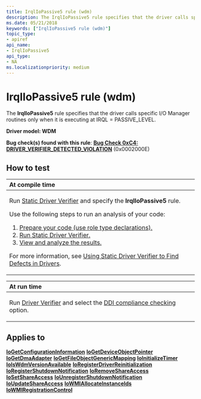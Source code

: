 ```yaml
---
title: IrqlIoPassive5 rule (wdm)
description: The IrqlIoPassive5 rule specifies that the driver calls specific I/O Manager routines only when it is executing at IRQL PASSIVE_LEVEL.
ms.date: 05/21/2018
keywords: ["IrqlIoPassive5 rule (wdm)"]
topic_type:
- apiref
api_name:
- IrqlIoPassive5
api_type:
- NA
ms.localizationpriority: medium
---
```


# IrqlIoPassive5 rule (wdm)


The **IrqlIoPassive5** rule specifies that the driver calls specific I/O Manager routines only when it is executing at IRQL = PASSIVE\_LEVEL.

**Driver model: WDM**

**Bug check(s) found with this rule**: [**Bug Check 0xC4: DRIVER\_VERIFIER\_DETECTED\_VIOLATION**](../debugger/bug-check-0xc4--driver-verifier-detected-violation.md) (0x0002000E)


How to test
-----------

<table>
<colgroup>
<col width="100%" />
</colgroup>
<thead>
<tr class="header">
<th align="left">At compile time</th>
</tr>
</thead>
<tbody>
<tr class="odd">
<td align="left"><p>Run <a href="/windows-hardware/drivers/devtest/static-driver-verifier" data-raw-source="[Static Driver Verifier](./static-driver-verifier.md)">Static Driver Verifier</a> and specify the <strong>IrqlIoPassive5</strong> rule.</p>
Use the following steps to run an analysis of your code:
<ol>
<li><a href="/windows-hardware/drivers/devtest/using-static-driver-verifier-to-find-defects-in-drivers#preparing-your-source-code" data-raw-source="[Prepare your code (use role type declarations).](./using-static-driver-verifier-to-find-defects-in-drivers.md#preparing-your-source-code)">Prepare your code (use role type declarations).</a></li>
<li><a href="/windows-hardware/drivers/devtest/using-static-driver-verifier-to-find-defects-in-drivers#running-static-driver-verifier" data-raw-source="[Run Static Driver Verifier.](./using-static-driver-verifier-to-find-defects-in-drivers.md#running-static-driver-verifier)">Run Static Driver Verifier.</a></li>
<li><a href="/windows-hardware/drivers/devtest/using-static-driver-verifier-to-find-defects-in-drivers#viewing-and-analyzing-the-results" data-raw-source="[View and analyze the results.](./using-static-driver-verifier-to-find-defects-in-drivers.md#viewing-and-analyzing-the-results)">View and analyze the results.</a></li>
</ol>
<p>For more information, see <a href="/windows-hardware/drivers/devtest/using-static-driver-verifier-to-find-defects-in-drivers" data-raw-source="[Using Static Driver Verifier to Find Defects in Drivers](./using-static-driver-verifier-to-find-defects-in-drivers.md)">Using Static Driver Verifier to Find Defects in Drivers</a>.</p></td>
</tr>
</tbody>
</table>

<table>
<colgroup>
<col width="100%" />
</colgroup>
<thead>
<tr class="header">
<th align="left">At run time</th>
</tr>
</thead>
<tbody>
<tr class="odd">
<td align="left"><p>Run <a href="/windows-hardware/drivers/devtest/driver-verifier" data-raw-source="[Driver Verifier](./driver-verifier.md)">Driver Verifier</a> and select the <a href="/windows-hardware/drivers/devtest/ddi-compliance-checking" data-raw-source="[DDI compliance checking](./ddi-compliance-checking.md)">DDI compliance checking</a> option.</p></td>
</tr>
</tbody>
</table>

 

Applies to
----------

[**IoGetConfigurationInformation**](/windows-hardware/drivers/ddi/ntddk/nf-ntddk-iogetconfigurationinformation)
[**IoGetDeviceObjectPointer**](/windows-hardware/drivers/ddi/wdm/nf-wdm-iogetdeviceobjectpointer)
[**IoGetDmaAdapter**](/windows-hardware/drivers/ddi/wdm/nf-wdm-iogetdmaadapter)
[**IoGetFileObjectGenericMapping**](/windows-hardware/drivers/ddi/ntddk/nf-ntddk-iogetfileobjectgenericmapping)
[**IoInitializeTimer**](/windows-hardware/drivers/ddi/wdm/nf-wdm-ioinitializetimer)
[**IoIsWdmVersionAvailable**](/windows-hardware/drivers/ddi/wdm/nf-wdm-ioiswdmversionavailable)
[**IoRegisterDriverReinitialization**](/windows-hardware/drivers/ddi/ntddk/nf-ntddk-ioregisterdriverreinitialization)
[**IoRegisterShutdownNotification**](/windows-hardware/drivers/ddi/wdm/nf-wdm-ioregistershutdownnotification)
[**IoRemoveShareAccess**](/windows-hardware/drivers/ddi/wdm/nf-wdm-ioremoveshareaccess)
[**IoSetShareAccess**](/windows-hardware/drivers/ddi/wdm/nf-wdm-iosetshareaccess)
[**IoUnregisterShutdownNotification**](/windows-hardware/drivers/ddi/wdm/nf-wdm-iounregistershutdownnotification)
[**IoUpdateShareAccess**](/windows-hardware/drivers/ddi/wdm/nf-wdm-ioupdateshareaccess)
[**IoWMIAllocateInstanceIds**](/windows-hardware/drivers/ddi/wdm/nf-wdm-iowmiallocateinstanceids)
[**IoWMIRegistrationControl**](/windows-hardware/drivers/ddi/wdm/nf-wdm-iowmiregistrationcontrol)
